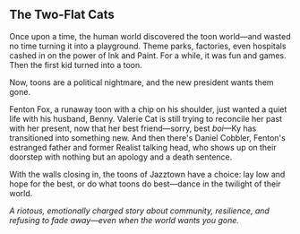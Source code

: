 ## The Two-Flat Cats

Once upon a time, the human world discovered the toon world—and wasted no time turning it into a playground. Theme parks, factories, even hospitals cashed in on the power of Ink and Paint. For a while, it was fun and games. Then the first kid turned into a toon.

Now, toons are a political nightmare, and the new president wants them gone.

Fenton Fox, a runaway toon with a chip on his shoulder, just wanted a quiet life with his husband, Benny. Valerie Cat is still trying to reconcile her past with her present, now that her best friend—sorry, best _boi_—Ky has transitioned into something new. And then there's Daniel Cobbler, Fenton's estranged father and former Realist talking head, who shows up on their doorstep with nothing but an apology and a death sentence.

With the walls closing in, the toons of Jazztown have a choice: lay low and hope for the best, or do what toons do best—dance in the twilight of their world.

_A riotous, emotionally charged story about community, resilience, and refusing to fade away—even when the world wants you gone._ 
